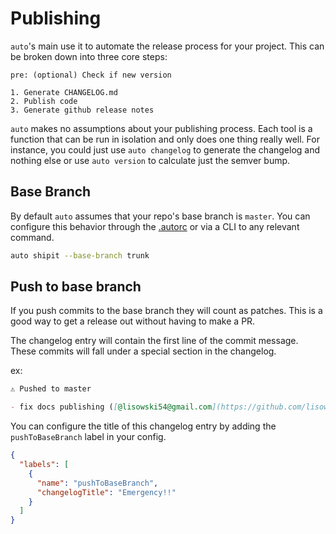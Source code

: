 # Publishing

`auto`'s main use it to automate the release process for your project. This can be broken down into three core steps:

```text
pre: (optional) Check if new version

1. Generate CHANGELOG.md
2. Publish code
3. Generate github release notes
```

`auto` makes no assumptions about your publishing process. Each tool is a function that can be run in isolation and only does one thing really well. For instance, you could just use `auto changelog` to generate the changelog and nothing else or use `auto version` to calculate just the semver bump.

## Base Branch

By default `auto` assumes that your repo's base branch is `master`. You can configure this behavior through the [.autorc](./autorc.md#base-branch) or via a CLI to any relevant command.

```sh
auto shipit --base-branch trunk
```

## Push to base branch

If you push commits to the base branch they will count as patches. This is a good way to get a release out without having to make a PR.

The changelog entry will contain the first line of the commit message. These commits will fall under a special section in the changelog.

ex:

```md
⚠️ Pushed to master

- fix docs publishing ([@lisowski54@gmail.com](https://github.com/lisowski54@gmail.com))
```

You can configure the title of this changelog entry by adding the `pushToBaseBranch` label in your config.

```json
{
  "labels": [
    {
      "name": "pushToBaseBranch",
      "changelogTitle": "Emergency!!"
    }
  ]
}
```
